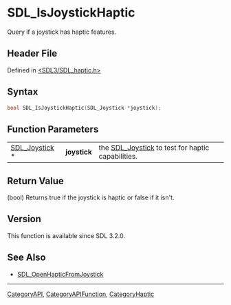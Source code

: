 # SDL_IsJoystickHaptic

Query if a joystick has haptic features.

## Header File

Defined in [<SDL3/SDL_haptic.h>](https://github.com/libsdl-org/SDL/blob/main/include/SDL3/SDL_haptic.h)

## Syntax

```c
bool SDL_IsJoystickHaptic(SDL_Joystick *joystick);
```

## Function Parameters

|                                |              |                                                                   |
| ------------------------------ | ------------ | ----------------------------------------------------------------- |
| [SDL_Joystick](SDL_Joystick) * | **joystick** | the [SDL_Joystick](SDL_Joystick) to test for haptic capabilities. |

## Return Value

(bool) Returns true if the joystick is haptic or false if it isn't.

## Version

This function is available since SDL 3.2.0.

## See Also

- [SDL_OpenHapticFromJoystick](SDL_OpenHapticFromJoystick)






----
[CategoryAPI](CategoryAPI), [CategoryAPIFunction](CategoryAPIFunction), [CategoryHaptic](CategoryHaptic)

